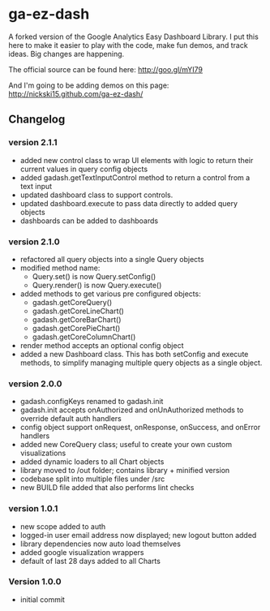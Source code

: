 ga-ez-dash
==========

A forked version of the Google Analytics Easy Dashboard Library.
I put this here to make it easier to play with the code, make fun demos, and track ideas. Big changes are happening.

The official source can be found here: http://goo.gl/mYI79

And I'm going to be adding demos on this page: http://nickski15.github.com/ga-ez-dash/



Changelog
---------

### version 2.1.1
- added new control class to wrap UI elements with logic to return their
  current values in query config objects
- added gadash.getTextInputControl method to return a control from a text input
- updated dashboard class to support controls.
- updated dashboard.execute to pass data directly to added query objects
- dashboards can be added to dashboards


### version 2.1.0
- refactored all query objects into a single Query objects
- modified method name:
  - Query.set() is now Query.setConfig()
  - Query.render() is now Query.execute()
- added methods to get various pre configured objects:
  - gadash.getCoreQuery()
  - gadash.getCoreLineChart()
  - gadash.getCoreBarChart()
  - gadash.getCorePieChart()
  - gadash.getCoreColumnChart()
- render method accepts an optional config object
- added a new Dashboard class. This has both setConfig and execute methods,
  to simplify managing multiple query objects as a single object.


### version 2.0.0
- gadash.configKeys renamed to gadash.init
- gadash.init accepts onAuthorized and onUnAuthorized methods to override
  default auth handlers
- config object support onRequest, onResponse, onSuccess, and onError handlers
- added new CoreQuery class; useful to create your own custom visualizations
- added dynamic loaders to all Chart objects
- library moved to /out folder; contains library + minified version
- codebase split into multiple files under /src
- new BUILD file added that also performs lint checks


### version 1.0.1
- new scope added to auth
- logged-in user email address now displayed; new logout button added
- library dependencies now auto load themselves
- added google visualization wrappers
- default of last 28 days added to all Charts


### Version 1.0.0
- initial commit


